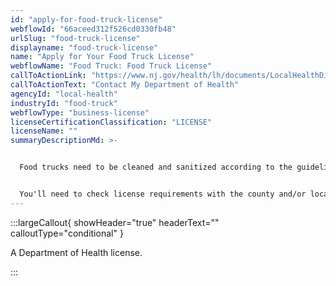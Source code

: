```yaml
---
id: "apply-for-food-truck-license"
webflowId: "66aceed312f526cd0330fb48"
urlSlug: "food-truck-license"
displayname: "food-truck-license"
name: "Apply for Your Food Truck License"
webflowName: "Food Truck: Food Truck License"
callToActionLink: "https://www.nj.gov/health/lh/documents/LocalHealthDirectory.pdf"
callToActionText: "Contact My Department of Health"
agencyId: "local-health"
industryId: "food-truck"
webflowType: "business-license"
licenseCertificationClassification: "LICENSE"
licenseName: ""
summaryDescriptionMd: >-


  Food trucks need to be cleaned and sanitized according to the guidelines from your local Department of Health. The regulation and licensing of food trucks vary by location.


  You'll need to check license requirements with the county and/or local Department of Health in every county where you plan to do business.
---
```


:::largeCallout{ showHeader="true" headerText="" calloutType="conditional" }

A Department of Health license.

:::
